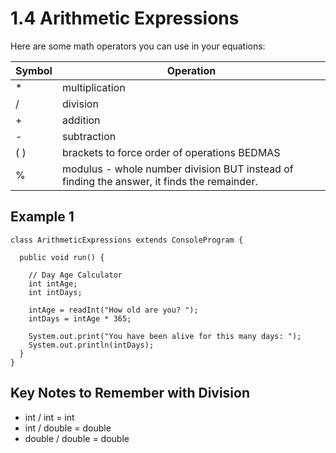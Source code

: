 # 1.4 Arithmetic Expressions

Here are some math operators you can use in your equations:  

| Symbol |Operation|
|---|---|
|*| multiplication|
|/| division|
|+ | addition|
|- | subtraction|
|( )| brackets to force order of operations BEDMAS|
|% | modulus - whole number division BUT instead of finding the answer, it finds the remainder.|

## Example 1
```
class ArithmeticExpressions extends ConsoleProgram {
  
  public void run() {
    
    // Day Age Calculator
    int intAge;
    int intDays;

    intAge = readInt("How old are you? ");
    intDays = intAge * 365;

    System.out.print("You have been alive for this many days: ");
    System.out.println(intDays);
  }
}
```

## Key Notes to Remember with Division
* int / int = int
* int / double = double
* double / double = double



